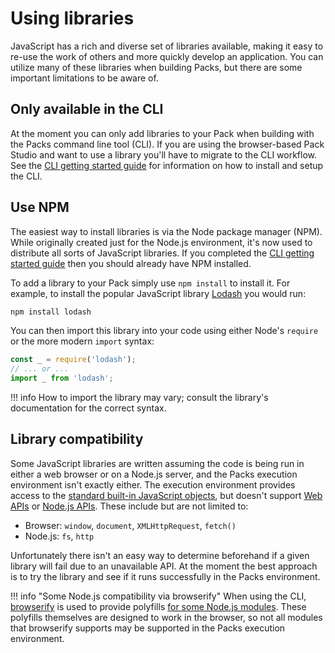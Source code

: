 # Using libraries

JavaScript has a rich and diverse set of libraries available, making it easy to re-use the work of others and more quickly develop an application. You can utilize many of these libraries when building Packs, but there are some important limitations to be aware of.

## Only available in the CLI

At the moment you can only add libraries to your Pack when building with the Packs command line tool (CLI). If you are using the browser-based Pack Studio and want to use a library you'll have to migrate to the CLI workflow. See the [CLI getting started guide][get_started_cli] for information on how to install and setup the CLI.

## Use NPM

The easiest way to install libraries is via the Node package manager (NPM). While originally created just for the Node.js environment, it's now used to distribute all sorts of JavaScript libraries. If you completed the [CLI getting started guide][get_started_cli] then you should already have NPM installed.

To add a library to your Pack simply use `npm install` to install it. For example, to install the popular JavaScript library [Lodash][lodash] you would run:

```sh
npm install lodash
```

You can then import this library into your code using either Node's `require` or the more modern `import` syntax:

```ts
const _ = require('lodash');
// ... or ...
import _ from 'lodash';
```

!!! info
    How to import the library may vary; consult the library's documentation for the correct syntax.

[get_started_cli]: ../../get-started/cli.md
[lodash]: https://lodash.com/

## Library compatibility

Some JavaScript libraries are written assuming the code is being run in either a web browser or on a Node.js server, and the Packs execution environment isn't exactly either. The execution environment provides access to the [standard built-in JavaScript objects][mdn_standard], but doesn't support [Web APIs][mdn_web] or [Node.js APIs][node_apis]. These include but are not limited to:

- Browser: `window`, `document`, `XMLHttpRequest`, `fetch()`
- Node.js: `fs`, `http`

Unfortunately there isn't an easy way to determine beforehand if a given library will fail due to an unavailable API. At the moment the best approach is to try the library and see if it runs successfully in the Packs environment.

!!! info "Some Node.js compatibility via browserify"
    When using the CLI, [browserify][browserify] is used to provide polyfills [for some Node.js modules][browserify_modules]. These polyfills themselves are designed to work in the browser, so not all modules that browserify supports may be supported in the Packs execution environment.


[mdn_standard]: https://developer.mozilla.org/en-US/docs/Web/JavaScript/Reference/Global_Objects
[mdn_web]: https://developer.mozilla.org/en-US/docs/Web/API
[node_apis]: https://nodejs.org/api/documentation.html
[browserify]: https://browserify.org/
[browserify_modules]: https://github.com/browserify/browserify#compatibility
